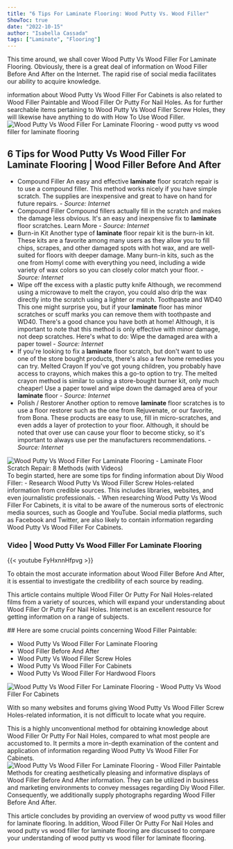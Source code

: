 ```yaml
---
title: "6 Tips For Laminate Flooring: Wood Putty Vs. Wood Filler"
ShowToc: true 
date: "2022-10-15"
author: "Isabella Cassada" 
tags: ["Laminate", "Flooring"]
---
```


	
This time around, we shall cover Wood Putty Vs Wood Filler For Laminate Flooring. Obviously, there is a great deal of information on Wood Filler Before And After on the Internet. The rapid rise of social media facilitates our ability to acquire knowledge.

information about Wood Putty Vs Wood Filler For Cabinets is also related to Wood Filler Paintable and Wood Filler Or Putty For Nail Holes. As for further searchable items pertaining to Wood Putty Vs Wood Filler Screw Holes, they will likewise have anything to do with How To Use Wood Filler.
<img loading="lazy" src="https://www.flooringinc.com/Assets/Product/Images/912x600/5245-4.jpg" onerror="this.onerror=null;this.src='https://blogger.googleusercontent.com/img/a/AVvXsEhe7F7TRXHtjiKvHb5vS7DmnxvpHiDyoYyYvm1nHB3Qp2_w3BnM6A2eq4v7FYxCC9bfZt3a9vIMtAYEKUiaDQbHMg-ViyGmRIj39MLp0bGFfgfYw1Dc9q_H-T0wiTm3l0Uq42dETrN9eC8aGJ9_IORZsxST1AcLR7np1koOfcc7tnHa4S8Mwz_xD9d0=s16000';" alt="Wood Putty Vs Wood Filler For Laminate Flooring - wood putty vs wood filler for laminate flooring" >

## 6 Tips for Wood Putty Vs Wood Filler For Laminate Flooring | Wood Filler Before And After
-   Compound Filler An easy and effective **laminate** floor scratch repair is to use a compound filler. This method works nicely if you have simple scratch. The supplies are inexpensive and great to have on hand for future repairs. - <cite>Source: Internet</cite>
-   Compound Filler Compound fillers actually fill in the scratch and makes the damage less obvious. It's an easy and inexpensive fix to **laminate** floor scratches. Learn More - <cite>Source: Internet</cite>
-   Burn-in Kit Another type of **laminate** floor repair kit is the burn-in kit. These kits are a favorite among many users as they allow you to fill chips, scrapes, and other damaged spots with hot wax, and are well-suited for floors with deeper damage. Many burn-in kits, such as the one from Homyl come with everything you need, including a wide variety of wax colors so you can closely color match your floor. - <cite>Source: Internet</cite>
-   Wipe off the excess with a plastic putty knife Although, we recommend using a microwave to melt the crayon, you could also drip the wax directly into the scratch using a lighter or match. Toothpaste and WD40 This one might surprise you, but if your **laminate** floor has minor scratches or scuff marks you can remove them with toothpaste and WD40. There's a good chance you have both at home! Although, it is important to note that this method is only effective with minor damage, not deep scratches. Here's what to do: Wipe the damaged area with a paper towel - <cite>Source: Internet</cite>
-   If you're looking to fix a **laminate** floor scratch, but don't want to use one of the store bought products, there's also a few home remedies you can try. Melted Crayon If you've got young children, you probably have access to crayons, which makes this a go-to option to try. The melted crayon method is similar to using a store-bought burner kit, only much cheaper! Use a paper towel and wipe down the damaged area of your **laminate** floor - <cite>Source: Internet</cite>
-   Polish / Restorer Another option to remove **laminate** floor scratches is to use a floor restorer such as the one from Rejuvenate, or our favorite, from Bona. These products are easy to use, fill in micro-scratches, and even adds a layer of protection to your floor. Although, it should be noted that over use can cause your floor to become sticky, so it's important to always use per the manufacturers recommendations. - <cite>Source: Internet</cite>


<img loading="lazy" src="https://www.thehandymansdaughter.com/wp-content/uploads/2021/06/wood-putty-sticks-810x1080.jpg" onerror="this.onerror=null;this.src='https://blogger.googleusercontent.com/img/a/AVvXsEhe7F7TRXHtjiKvHb5vS7DmnxvpHiDyoYyYvm1nHB3Qp2_w3BnM6A2eq4v7FYxCC9bfZt3a9vIMtAYEKUiaDQbHMg-ViyGmRIj39MLp0bGFfgfYw1Dc9q_H-T0wiTm3l0Uq42dETrN9eC8aGJ9_IORZsxST1AcLR7np1koOfcc7tnHa4S8Mwz_xD9d0=s16000';" alt="Wood Putty Vs Wood Filler For Laminate Flooring - Laminate Floor Scratch Repair: 8 Methods (with Videos)" >
To begin started, here are some tips for finding information about Diy Wood Filler:
- Research Wood Putty Vs Wood Filler Screw Holes-related information from credible sources. This includes libraries, websites, and even journalistic professionals.
- When researching Wood Putty Vs Wood Filler For Cabinets, it is vital to be aware of the numerous sorts of electronic media sources, such as Google and YouTube. Social media platforms, such as Facebook and Twitter, are also likely to contain information regarding Wood Putty Vs Wood Filler For Cabinets.

### Video | Wood Putty Vs Wood Filler For Laminate Flooring
{{< youtube FyHxnnHfpvg >}} 

To obtain the most accurate information about Wood Filler Before And After, it is essential to investigate the credibility of each source by reading.

This article contains multiple Wood Filler Or Putty For Nail Holes-related films from a variety of sources, which will expand your understanding about Wood Filler Or Putty For Nail Holes. Internet is an excellent resource for getting information on a range of subjects.
<script async="async" data-cfasync="false" src="//normallydemandedalter.com/fe63df3c5408708b15d8dc3d9b206b31/invoke.js"></script>
<div id="container-fe63df3c5408708b15d8dc3d9b206b31"></div>
## Here are some crucial points concerning Wood Filler Paintable:

- Wood Putty Vs Wood Filler For Laminate Flooring
- Wood Filler Before And After
- Wood Putty Vs Wood Filler Screw Holes
- Wood Putty Vs Wood Filler For Cabinets
- Wood Putty Vs Wood Filler For Hardwood Floors

 <img loading="lazy" src="https://s3.amazonaws.com/eakes-production/assets/14461/medium_thumb.jpg?1546041769" onerror="this.onerror=null;this.src='https://blogger.googleusercontent.com/img/a/AVvXsEhe7F7TRXHtjiKvHb5vS7DmnxvpHiDyoYyYvm1nHB3Qp2_w3BnM6A2eq4v7FYxCC9bfZt3a9vIMtAYEKUiaDQbHMg-ViyGmRIj39MLp0bGFfgfYw1Dc9q_H-T0wiTm3l0Uq42dETrN9eC8aGJ9_IORZsxST1AcLR7np1koOfcc7tnHa4S8Mwz_xD9d0=s16000';" alt="Wood Putty Vs Wood Filler For Laminate Flooring - Wood Putty Vs Wood Filler For Cabinets" >

With so many websites and forums giving Wood Putty Vs Wood Filler Screw Holes-related information, it is not difficult to locate what you require.

This is a highly unconventional method for obtaining knowledge about Wood Filler Or Putty For Nail Holes, compared to what most people are accustomed to. It permits a more in-depth examination of the content and application of information regarding Wood Putty Vs Wood Filler For Cabinets.
<img loading="lazy" src="http://www.pcwoodfloors.com/wp-content/uploads/2017/06/colorchart.gif" onerror="this.onerror=null;this.src='https://blogger.googleusercontent.com/img/a/AVvXsEhe7F7TRXHtjiKvHb5vS7DmnxvpHiDyoYyYvm1nHB3Qp2_w3BnM6A2eq4v7FYxCC9bfZt3a9vIMtAYEKUiaDQbHMg-ViyGmRIj39MLp0bGFfgfYw1Dc9q_H-T0wiTm3l0Uq42dETrN9eC8aGJ9_IORZsxST1AcLR7np1koOfcc7tnHa4S8Mwz_xD9d0=s16000';" alt="Wood Putty Vs Wood Filler For Laminate Flooring - Wood Filler Paintable" >
Methods for creating aesthetically pleasing and informative displays of Wood Filler Before And After information. They can be utilized in business and marketing environments to convey messages regarding Diy Wood Filler. Consequently, we additionally supply photographs regarding Wood Filler Before And After.

This article concludes by providing an overview of wood putty vs wood filler for laminate flooring. In addition, Wood Filler Or Putty For Nail Holes and wood putty vs wood filler for laminate flooring are discussed to compare your understanding of wood putty vs wood filler for laminate flooring.
	
	

